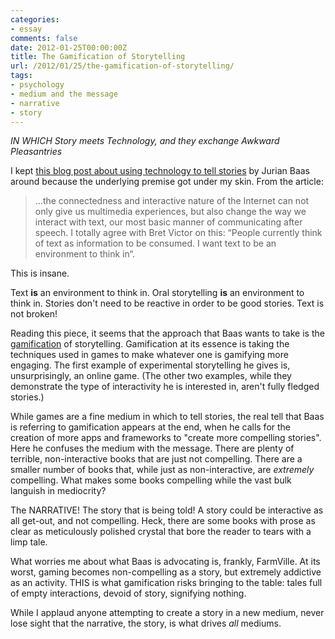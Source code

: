 ```yaml
---
categories:
- essay
comments: false
date: 2012-01-25T00:00:00Z
title: The Gamification of Storytelling
url: /2012/01/25/the-gamification-of-storytelling/
tags:
- psychology
- medium and the message
- narrative
- story
---
```


_IN WHICH Story meets Technology, and they exchange Awkward
Pleasantries_

I kept [this blog post about using technology to tell stories](https://blog.usabilla.com/why-we-need-better-tools-to-tell-stories-with/) by Jurian Baas around because the underlying premise got under my skin. From the article:

> …the connectedness and interactive nature of the Internet can not only give us multimedia experiences, but also change the way we interact with text, our most basic manner of communicating after speech. I totally agree with Bret Victor on this: “People currently think of text as information to be consumed. I want text to be an environment to think in“.

This is insane.

Text **is** an environment to think in. Oral storytelling **is** an environment to think in. Stories don't need to be reactive in order to be good stories. Text is not broken!

Reading this piece, it seems that the approach that Baas wants to take is the [gamification](https://en.wikipedia.org/wiki/Gamification) of storytelling. Gamification at its essence is taking the techniques used in games to make whatever one is gamifying more engaging. The first example of experimental storytelling he gives is, unsurprisingly, an online game. (The other two examples, while they demonstrate the type of interactivity he is interested in, aren't fully fledged stories.)

While games are a fine medium in which to tell stories, the real tell that Baas is referring to gamification appears at the end, when he calls for the creation of more apps and frameworks to "create more compelling stories". Here he confuses the medium with the message. There are plenty of terrible, non-interactive books that are just not compelling. There are a smaller number of books that, while just as non-interactive, are *extremely* compelling. What makes some books compelling while the vast bulk languish in mediocrity?

The NARRATIVE! The story that is being told! A story could be interactive as all get-out, and not compelling. Heck, there are some books with prose as clear as meticulously polished crystal that bore the reader to tears with a limp tale.

What worries me about what Baas is advocating is, frankly, FarmVille. At its worst, gaming becomes non-compelling as a story, but extremely addictive as an activity. THIS is what gamification risks bringing to the table: tales full of empty interactions, devoid of story, signifying nothing.

While I applaud anyone attempting to create a story in a new medium, never lose sight that the narrative, the story, is what drives *all* mediums.
